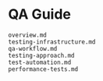 # QA Guide

```{toctree}
overview.md
testing-infrastructure.md
qa-workflow.md
testing-approach.md
test-automation.md
performance-tests.md
```
